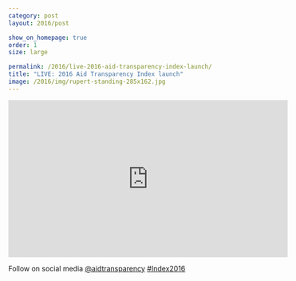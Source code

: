 ```yaml
---
category: post
layout: 2016/post

show_on_homepage: true
order: 1
size: large

permalink: /2016/live-2016-aid-transparency-index-launch/
title: "LIVE: 2016 Aid Transparency Index launch"
image: /2016/img/rupert-standing-285x162.jpg
---
```


<iframe src="https://www.youtube.com/embed/BVO5E9w1b_s" width="560" height="315" frameborder="0" allowfullscreen="allowfullscreen"></iframe>

Follow on social media [@aidtransparency](https://twitter.com/aidtransparency) [#Index2016](https://twitter.com/search?src=typd&amp;q=%23Index2016)
